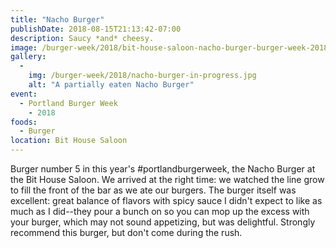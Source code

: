 ```yaml
---
title: "Nacho Burger"
publishDate: 2018-08-15T21:13:42-07:00
description: Saucy *and* cheesy.
image: /burger-week/2018/bit-house-saloon-nacho-burger-burger-week-2018.jpg
gallery: 
  -
    img: /burger-week/2018/nacho-burger-in-progress.jpg
    alt: "A partially eaten Nacho Burger"
event:
  - Portland Burger Week
    - 2018  
foods:
  - Burger
location: Bit House Saloon
---
```

Burger number 5 in this year's #portlandburgerweek, the Nacho Burger at the Bit House Saloon. We arrived at the right time: we watched the line grow to fill the front of the bar as we ate our burgers. The burger itself was excellent: great balance of flavors with spicy sauce I didn't expect to like as much as I did--they pour a bunch on so you can mop up the excess with your burger, which may not sound appetizing, but was delightful. Strongly recommend this burger, but don't come during the rush.